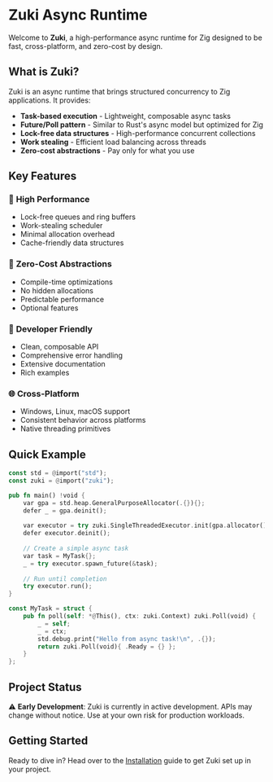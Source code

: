 # Zuki Async Runtime

Welcome to **Zuki**, a high-performance async runtime for Zig designed to be fast, cross-platform, and zero-cost by design.

## What is Zuki?

Zuki is an async runtime that brings structured concurrency to Zig applications. It provides:

- **Task-based execution** - Lightweight, composable async tasks
- **Future/Poll pattern** - Similar to Rust's async model but optimized for Zig
- **Lock-free data structures** - High-performance concurrent collections
- **Work stealing** - Efficient load balancing across threads
- **Zero-cost abstractions** - Pay only for what you use

## Key Features

### 🚀 **High Performance**
- Lock-free queues and ring buffers
- Work-stealing scheduler
- Minimal allocation overhead
- Cache-friendly data structures

### 🎯 **Zero-Cost Abstractions**
- Compile-time optimizations
- No hidden allocations
- Predictable performance
- Optional features

### 🔧 **Developer Friendly**
- Clean, composable API
- Comprehensive error handling
- Extensive documentation
- Rich examples

### 🌐 **Cross-Platform**
- Windows, Linux, macOS support
- Consistent behavior across platforms
- Native threading primitives

## Quick Example

```rust
const std = @import("std");
const zuki = @import("zuki");

pub fn main() !void {
    var gpa = std.heap.GeneralPurposeAllocator(.{}){};
    defer _ = gpa.deinit();
    
    var executor = try zuki.SingleThreadedExecutor.init(gpa.allocator());
    defer executor.deinit();
    
    // Create a simple async task
    var task = MyTask{};
    _ = try executor.spawn_future(&task);
    
    // Run until completion
    try executor.run();
}

const MyTask = struct {
    pub fn poll(self: *@This(), ctx: zuki.Context) zuki.Poll(void) {
        _ = self;
        _ = ctx;
        std.debug.print("Hello from async task!\n", .{});
        return zuki.Poll(void){ .Ready = {} };
    }
};
```

## Project Status

⚠️ **Early Development**: Zuki is currently in active development. APIs may change without notice. Use at your own risk for production workloads.

## Getting Started

Ready to dive in? Head over to the [Installation](./installation.md) guide to get Zuki set up in your project.
